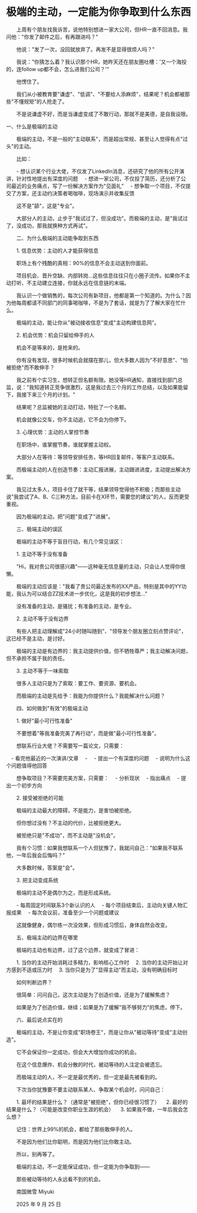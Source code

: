 # 极端的主动，一定能为你争取到什么东西

　　上周有个朋友找我诉苦，说他特别想进一家大公司，但HR一直不回消息。我问他："你发了邮件之后，有再跟进吗？" 

　　他说："发了一次，没回就放弃了。再发不是显得很烦人吗？" 

　　我说："你猜怎么着？我认识那个HR，她昨天还在朋友圈吐槽：'又一个海投的，连follow up都不会，怎么进我们公司？'" 

　　他愣住了。 

　　我们从小被教育要"谦虚"、"低调"、"不要给人添麻烦"，结果呢？机会都被那些"不懂规矩"的人抢走了。 

　　不是说谦虚不好，而是当谦虚变成了不敢行动，那就不是美德，是自我设限。 

一、什么是极端的主动

　　极端的主动，不是一般的"主动联系"，而是超出常规、甚至让人觉得有点"过头"的主动。 

　　比如： 

　　- 想认识某个行业大佬，不仅发了LinkedIn消息，还研究了他的所有公开演讲，针对性地提出有深度的问题 　- 想进一家公司，不仅投了简历，还分析了公司最近的业务痛点，写了一份解决方案作为"见面礼" 　- 想争取一个项目，不仅提交了方案，还主动约决策者喝咖啡，现场演示并收集反馈 

　　这不是"舔"，这是"专业"。 

　　大部分人的主动，止步于"我试过了，但没成功"。而极端的主动，是"我试过了，没成功，那我就换种方式再试"。 

　　二、为什么极端的主动能争取到东西 

　　1. 信息优势：主动的人才能获得信息 

　　职场上有个残酷的真相：90%的信息不会主动送到你面前。 

　　项目机会、晋升空缺、内部转岗...这些信息往往只在小圈子流传。如果你不主动打听、不主动建立连接，你就永远在信息链的末端。 

　　我认识一个做销售的，每次公司有新项目，他都是第一个知道的。为什么？因为他每周都请不同部门的同事喝咖啡，不是为了套话，就是为了了解大家在忙什么。 

　　极端的主动，能让你从"被动接收信息"变成"主动构建信息网"。 

　　2. 机会优势：机会只留给伸手的人 

　　机会不是等来的，是抢来的。 

　　你有没有发现，很多时候机会就摆在那儿，但大多数人因为"不好意思"、"怕被拒绝"而不敢伸手？ 

　　我之前有个实习生，想转正但名额有限。她没等HR通知，直接找到部门总监，说："我知道转正竞争很激烈，这是我过去三个月的工作总结，以及如果能留下，我接下来三个月的计划。" 

　　结果呢？总监被她的主动打动，特批了一个名额。 

　　机会就像公交车，你不主动追，它不会为你停下。 

　　3. 心理优势：主动的人掌控节奏 

　　在职场中，谁掌握节奏，谁就掌握主动权。 

　　大部分人在等待：等领导安排任务，等HR回复邮件，等客户主动联系。 

　　而极端主动的人在创造节奏：主动汇报进展，主动跟进进度，主动提出解决方案。 

　　我见过太多人，项目卡住了就干等，结果领导觉得他不积极；而那些主动说"我尝试了A、B、C三种方法，目前卡在X环节，需要您的建议"的人，反而更受重视。 

　　因为极端的主动，把"问题"变成了"进展"。 

　　三、极端主动的误区 

　　极端的主动不等于盲目行动，有几个常见误区： 

　　1. 主动不等于没有准备 

　　"Hi，我对贵公司很感兴趣"——这种毫无信息量的主动，只会让人觉得你很懒。 

　　极端的主动应该是："我看了贵公司最近发布的XX产品，特别是其中的YY功能，我认为可以结合ZZ技术进一步优化，这是我的初步想法..." 

　　没有准备的主动，是骚扰；有准备的主动，是专业。 

　　2. 主动不等于没有边界 

　　有些人把主动理解成"24小时随叫随到"、"领导发个朋友圈立刻点赞评论"，这已经不是主动，是讨好。 

　　极端的主动是有边界的：我主动提供价值，但不牺牲尊严；我主动解决问题，但不承担不属于我的责任。 

　　3. 主动不等于一味索取 

　　很多人主动只是为了索取：要工作、要资源、要机会。 

　　而极端的主动是先给予：我能为你提供什么？我能解决什么问题？ 

　　四、如何做到"有效"的极端主动 

　　1. 做好"最小可行性准备" 

　　不要想着"等我准备完美了再行动"，而是做"最小可行性准备"。 

　　想联系行业大佬？不需要写一篇论文，只需要：

 　- 看完他最近的一次演讲/文章 
 　- 　- 提出一个有深度的问题 　- 说明为什么这个问题值得他回答 

　　想争取项目？不需要完美方案，只需要： 　- 分析现状 　- 指出痛点 　- 提出一个初步方向 

　　2. 接受被拒绝的可能 

　　极端的主动最大的障碍，不是能力，是害怕被拒绝。 

　　但你想过没有？不主动的代价，比被拒绝更大。 

　　被拒绝只是"不成功"，而不主动是"没机会"。 

　　我有个习惯：如果我想联系一个人但犹豫了，我就问自己："如果我不联系他，一年后我会后悔吗？" 

　　大多数时候，答案是"会"。 

　　3. 把主动变成系统 

　　极端的主动不是偶尔为之，而是形成系统。 

　　- 每周固定时间联系3个新认识的人 　- 每个项目结束后，主动向关键人物汇报成果 　- 每次会议前，准备至少一个问题或建议 

　　这就像健身，偶尔练一次没效果，但形成习惯后，身体自然会改变。 

　　五、极端主动的边界在哪里 

　　极端的主动也有边界，过了这个边界，就变成了冒进： 

　　1. 当你的主动开始消耗过多精力，影响核心工作时 　2. 当你的主动开始让对方感到不适或压力时 　3. 当你只是为了"显得主动"而主动，没有明确目标时 

　　如何判断边界？ 

　　很简单：问问自己，这次主动是为了创造价值，还是为了缓解焦虑？ 

　　如果是为了创造价值，继续；如果是为了缓解"我不够努力"的焦虑，停下。 

　　六、最后说点实在的 

　　极端的主动，不是让你变成"职场卷王"，而是让你从"被动等待"变成"主动创造"。 

　　它不会保证你一定成功，但会大大增加你成功的机会。 

　　在这个信息爆炸、机会分散的时代，被动等待的人注定会被遗忘。 

　　而极端主动的人，不一定是最优秀的，但一定是最先被看到的。 

　　下次当你犹豫要不要主动联系某人、争取某个机会时，问问自己： 

　　1. 最坏的结果是什么？（通常是"被拒绝"，但你已经很习惯了） 　2. 最好的结果是什么？（可能是改变你职业生涯的机会） 　3. 如果我不做，一年后我会怎么想？ 

　　记住：世界上99%的机会，都给了那些敢伸手的人。 

　　不是因为他们比你聪明，而是因为他们比你敢主动。 

　　所以，别再等了。 

　　极端的主动，不一定能保证成功，但一定能为你争取到—— 

　　那些被动等待的人永远看不到的机会。 

　　南国微雪 Miyuki 

　　2025 年 9 月 25 日 